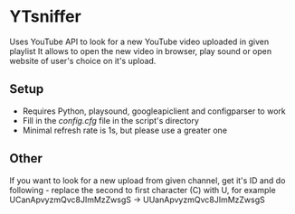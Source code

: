 # YTsniffer

Uses YouTube API to look for a new YouTube video uploaded in given playlist
It allows to open the new video in browser, play sound or open website of user's choice on it's upload.

## Setup

- Requires Python, playsound, googleapiclient and configparser to work
- Fill in the *config.cfg* file in the script's directory
- Minimal refresh rate is 1s, but please use a greater one

## Other
If you want to look for a new upload from given channel, get it's ID and do following - replace the second to first character (C) with U, for example UCanApvyzmQvc8JImMzZwsgS -> UUanApvyzmQvc8JImMzZwsgS
